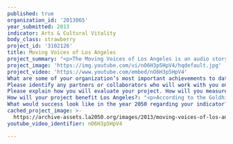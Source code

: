 ```yaml
---
published: true
organization_id: '2013065'
year_submitted: 2013
indicator: Arts & Cultural Vitality
body_class: strawberry
project_id: '3102126'
title: Moving Voices of Los Angeles
project_summary: "<p>The Moving Voices of Los Angeles is an audio storytelling project for the digital age. It will preserve the South Bay's immigrant community's stories, transmitting experiences and values to future generations in its own voice. Moving Voices will train audio storytellers from within the community and create an app to modernize the tools and make it easy for others to replicate the project.</p>\r\n\r\n<p>The Moving Voices of L.A will </p>\r\n<ul><li><strong>Revive audio story telling as an art form</strong>\r\n</li><li><strong>Train community artists</strong>\r\n</li><li><strong>Create an app to move the time-honored art form into the digital age</strong>\r\n</li><li><strong>Provide access to participation in the arts</strong>\r\n</li><li><strong>Weave community stories and experiences that make Los Angeles</strong>\r\n</li></ul>\r\n<ol><li><strong>Reviving an art form</strong>\r\n<p>Hearing someone's voice is not the typical way we learn about stories. We consume stories largely through visual images. It's time that we train our ourselves to listen. The Moving Voices of L.A is innovative in that it will revive this time-honored way in conveying and receiving the stories of our communities, adding richness to the arts and culture of Los Angeles.</p></li>\r\n<li><strong>Training community artists</strong>\r\n<p>Moving Voices of L.A will train young adults in capturing stories of their communities through the voices and words from people around them. Every week, field interviewers will capture a story from the 16 cities, diverse ethnic migrant communities that make up the South Bay. Through the community's voice, stories will come alive, guiding the growth of the community. Training and support will be provided by experienced cultural workers with graduate degrees in social documentation, cultural anthropology, public health, and interactive journalism.</p></li>\r\n<li><strong>Create an app to move the time-honored art form into the digital age</strong>\r\n<p>Technology is making it cheaper and easier than ever to create high quality photographs, video and audio. The Moving Voices app will make audio storytelling snap by guiding an interviewer, organizing audio and making it easy to publish a finished story.</p></li>\r\n<li><strong>Provide access to participation in the arts</strong>\r\n<p>Moving Voices of L.A gives community members an opportunity to engage in a low-cost accessible art medium through content production ,online publishing to a large audience and a growing community of audio storytellers.</p></li>\r\n<li><strong>Weave shared stories and experiences</strong>\r\n<p>Each week, individual stories from the diverse immigrant communities of the South Bay will be captured and presented online. These individual stories will be woven into a collective narrative that presents a rich tapestry of how the South Bay came to be, where it is, and where it is going. At the end of the year, a community exhibit and symposium will take place to celebrate the voice of the community.</p></li></ol>"
project_image: 'https://img.youtube.com/vi/nO6H3p5HpV4/hqdefault.jpg'
project_video: 'https://www.youtube.com/embed/nO6H3p5HpV4'
What are some of your organization’s most important achievements to date?: "<ol><li>Launched a successful campaign with trafficked migrant workers that helped them obtain T-visas and create a tactical coalition composed of community organizations, churches and lawyers.\r\n</li><li>Co-sponsored the “living wage campaign” in Long Beach, mobilizing community members collecting thousands of signatures and campaigning for a bill that was passed in the popular vote.\r\n</li><li>Engaged in the campaign to pass a Domestic Workers Bill of Rights through legislative visits, actions in Sacramento and actions in Los Angeles. \r\n</li><li>Held large community forums on comprehensive immigration  reform and DACA (Deferred Action) for dreamers.\r\n</li><li>Conducts well attended immigration forums and health clinics in Long Beach for low-income families, migrant workers and youth.\r\n</li><li>Organized and mobilized community youth for a series of Hip-Hop workshops in Carson and Long Beach.\r\n</li></ol>"
Please identify any partners or collaborators who will work with you on this project.: "<p>Our organization has strong alliances with other community-based organizations in the South Bay area, and will continue to collaborate with them on this project.</p>\r\n<ol><li>Asian Pacific American Legal Center\r\n</li><li>Philippine American Bar Association \r\n</li><li>National Guestworker Alliance \r\n</li><li>National Domestic Workers Alliance &amp; California Domestic Workers Alliance \r\n</li><li>Coalition for Humane Immigrant Rights in LA\r\n</li><li>IDEPSCA\r\n</li><li>CLUE\r\n</li><li>Samoan Federation of America in Carson\r\n</li><li>Greater Long Beach Interfaith Community Organization \r\n</li><li>Long Beach Coalition for Good Jobs and a Healthy Community \r\n</li><li>Long Beach Immigrant Rights Coalition \r\n</li><li>St. Lucy's Church \r\n</li><li>Khmer Girls in"
Please explain how you will evaluate your project. How will you measure success?: "<p>A mixed-methodology will be employed when evaluating success of the project.  </p>\r\n<p>Quantitative evaluation:</p>\r\n<ul><li>numbers of interviews conducted\r\n</li><li>number of project participants will reflect demographic realities of the South Bay communities\r\n</li><li>number of youth trained\r\n</li><li>analytics for the online community (dedicated project website, social media outlets)\r\n</li></ul>\r\n<p>When conducting social investigation, measuring success through numbers has its limitations.  Qualitative evaluation is the piece that will reveal the story behind the numbers. Moving Voices of L.A. will utilize open ended questionnaires when designing instruments and protocols. The movement of the participating communities will be revealed through observations, small informal group sessions, and document reviews.</p>"
How will your project benefit Los Angeles?: "<p>According to the Goldhirsh Foundation's My LA 2050 report, \"…the immigrant population that propelled the area's growth in recent decades is becoming more deeply settled, and they're rearing a new generation of California natives.\" The immigrant experience is a story worth preserving, studying and learning from for both the individual community and Los Angeles as a whole. </p>\r\n\r\n<p>Moving Voices of L.A. will create accessible and easy to use tools to share experiences and create an online community of storytellers.</p>\r\n\r\n<p>The Moving Voices of Los Angeles will:</p>\r\n<ul><li><strong>Connect communities</strong> \r\n</li><li><strong>Bridge generations</strong> \r\n</li><li><strong>Stimulate action</strong> \r\n</li><li><strong>Lead other cities</strong> \r\n</li><li><strong>Provide a picture in voices of its communities</strong> \r\n</li><li><strong>Become source materials for future use</strong>\r\n</li></ul>"
What would success look like in the year 2050 regarding your indicator?: "<p>In 2050, it is our hope and vision that arts and culture in Los Angeles will:</p>\r\n<ul><li>Continue to see a thriving artist community\r\n</li><li>Contain diverse voices and communities creating and participating in the arts\r\n</li><li>Include both traditional and non-traditional forms\r\n</li><li>Propel experimentation in new art forms \r\n</li><li>Increase genuine access to all public institutions and programs\r\n</li><li>Have a stronger funding support for arts in education\r\n</li></ul>"
cached_project_image: >-
  https://archive-assets.la2050.org/images/2013/moving-voices-of-los-angeles/img.youtube.com/vi/nO6H3p5HpV4/hqdefault.jpg
youtube_video_identifier: nO6H3p5HpV4

---
```

